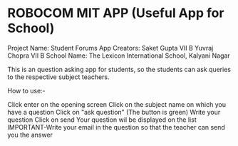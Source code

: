 # ROBOCOM MIT APP (Useful App for School)
Project Name: Student Forums App
Creators: Saket Gupta VII B
          Yuvraj Chopra VII B
School Name: The Lexicon International School, Kalyani Nagar

This is an question asking app for students, so the students can ask queries to the respective subject teachers.

How to use:-

Click enter on the opening screen
Click on the subject name on which you have a question
Click on "ask question" (The button is green)
Write your question
Click on send
Your question wil be displayed on the list IMPORTANT-Write your email in the question so that the teacher can send you the answer
